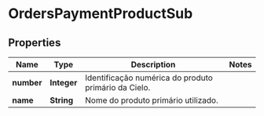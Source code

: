 
# OrdersPaymentProductSub

## Properties
Name | Type | Description | Notes
------------ | ------------- | ------------- | -------------
**number** | **Integer** | Identificação numérica do produto primário da Cielo. | 
**name** | **String** | Nome do produto primário utilizado. | 



